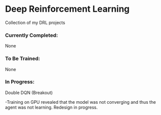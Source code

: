 # Deep Reinforcement Learning
Collection of my DRL projects

### Currently Completed:

None

### To Be Trained:

None

### In Progress:

Double DQN (Breakout)

  -Training on GPU revealed that the model was not converging and thus the agent was not learning. Redesign in progress.
